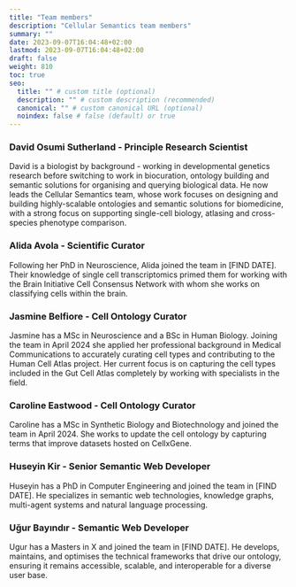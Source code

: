 ```yaml
---
title: "Team members"
description: "Cellular Semantics team members"
summary: ""
date: 2023-09-07T16:04:48+02:00
lastmod: 2023-09-07T16:04:48+02:00
draft: false
weight: 810
toc: true
seo:
  title: "" # custom title (optional)
  description: "" # custom description (recommended)
  canonical: "" # custom canonical URL (optional)
  noindex: false # false (default) or true
---
```


### David Osumi Sutherland - Principle Research Scientist
David is a biologist by background - working in developmental genetics research before switching to work in biocuration, ontology building and semantic solutions for organising and querying biological data. He now leads the Cellular Semantics team, whose work focuses on designing and building highly-scalable ontologies and semantic solutions for biomedicine, with a strong focus on supporting single-cell biology, atlasing and cross-species phenotype comparison.

### Alida Avola - Scientific Curator
Following her PhD in Neuroscience, Alida joined the team in [FIND DATE]. Their knowledge of single cell transcriptomics primed them for working with the Brain Initiative Cell Consensus Network with whom she works on classifying cells within the brain.

### Jasmine Belfiore - Cell Ontology Curator
Jasmine has a MSc in Neuroscience and a BSc in Human Biology. Joining the team in April 2024 she applied her professional background in Medical Communications to accurately curating cell types and contributing to the Human Cell Atlas project. Her current focus is on capturing the cell types included in the Gut Cell Atlas completely by working with specialists in the field.

### Caroline Eastwood - Cell Ontology Curator
Caroline has a MSc in Synthetic Biology and Biotechnology and joined the team in April 2024. She works to update the cell ontology by capturing terms that improve datasets hosted on CellxGene.

### Huseyin Kir - Senior Semantic Web Developer
Huseyin has a PhD in Computer Engineering and joined the team in [FIND DATE]. He specializes in semantic web technologies, knowledge graphs, multi-agent systems and natural language processing.

### Uğur Bayındır - Semantic Web Developer
Ugur has a Masters in X and joined the team in  [FIND DATE].  He develops, maintains, and optimises the technical frameworks that drive our ontology, ensuring it remains accessible, scalable, and interoperable for a diverse user base.

